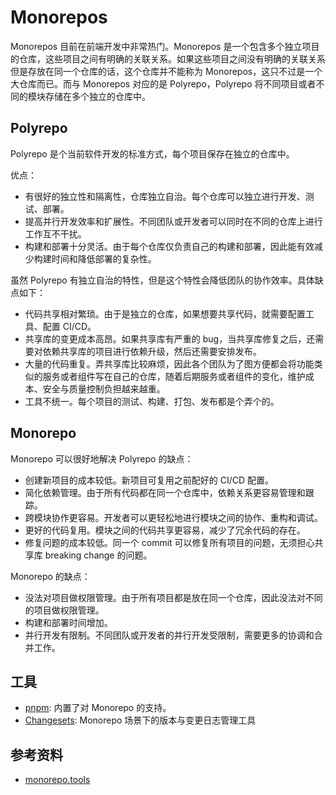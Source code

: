 # Monorepos

Monorepos 目前在前端开发中非常热门。Monorepos 是一个包含多个独立项目的仓库，这些项目之间有明确的关联关系。如果这些项目之间没有明确的关联关系但是存放在同一个仓库的话，这个仓库并不能称为 Monorepos，这只不过是一个大仓库而已。而与 Monorepos 对应的是 Polyrepo，Polyrepo 将不同项目或者不同的模块存储在多个独立的仓库中。

## Polyrepo

Polyrepo 是个当前软件开发的标准方式，每个项目保存在独立的仓库中。

优点：

- 有很好的独立性和隔离性，仓库独立自治。每个仓库可以独立进行开发、测试、部署。
- 提高并行开发效率和扩展性。不同团队或开发者可以同时在不同的仓库上进行工作互不干扰。
- 构建和部署十分灵活。由于每个仓库仅负责自己的构建和部署，因此能有效减少构建时间和降低部署的复杂性。

虽然 Polyrepo 有独立自治的特性，但是这个特性会降低团队的协作效率。具体缺点如下：

- 代码共享相对繁琐。由于是独立的仓库，如果想要共享代码，就需要配置工具、配置 CI/CD。
- 共享库的变更成本高昂。如果共享库有严重的 bug，当共享库修复之后，还需要对依赖共享库的项目进行依赖升级，然后还需要安排发布。
- 大量的代码重复。弄共享库比较麻烦，因此各个团队为了图方便都会将功能类似的服务或者组件写在自己的仓库，随着后期服务或者组件的变化，维护成本、安全与质量控制负担越来越重。
- 工具不统一。每个项目的测试、构建、打包、发布都是个弄个的。

## Monorepo

Monorepo 可以很好地解决 Polyrepo 的缺点：

- 创建新项目的成本较低。新项目可复用之前配好的 CI/CD 配置。
- 简化依赖管理。由于所有代码都在同一个仓库中，依赖关系更容易管理和跟踪。
- 跨模块协作更容易。开发者可以更轻松地进行模块之间的协作、重构和调试。
- 更好的代码复用。模块之间的代码共享更容易，减少了冗余代码的存在。
- 修复问题的成本较低。同一个 commit 可以修复所有项目的问题，无须担心共享库 breaking change 的问题。

Monorepo 的缺点：

- 没法对项目做权限管理。由于所有项目都是放在同一个仓库，因此没法对不同的项目做权限管理。
- 构建和部署时间增加。
- 并行开发有限制。不同团队或开发者的并行开发受限制，需要更多的协调和合并工作。

## 工具

- [pnpm](https://pnpm.io/): 内置了对 Monorepo 的支持。
- [Changesets](https://github.com/changesets/changesets): Monorepo 场景下的版本与变更日志管理工具

## 参考资料

- [monorepo.tools](https://monorepo.tools/#understanding-monorepos)
